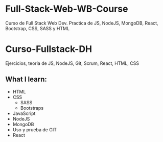 # Full-Stack-Web-WB-Course
Curso de Full Stack Web Dev. Practica de JS, NodeJS, MongoDB, React, Bootstrap, CSS, SASS y HTML

# Curso-Fullstack-DH
Ejercicios, teoria de JS, NodeJS, Git, Scrum, React, HTML, CSS

## What I learn:

- HTML
- CSS
  - SASS
  - Bootstraps
- JavaScript
- NodeJS
- MongoDB
- Uso y prueba de GIT
- React
  
